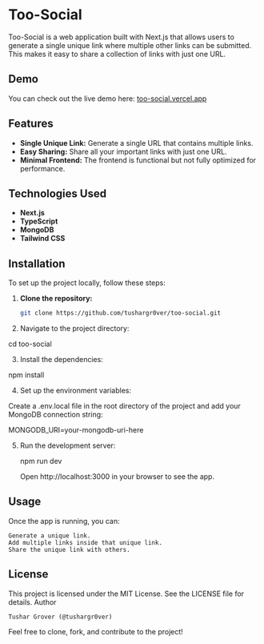 # Too-Social

Too-Social is a web application built with Next.js that allows users to generate a single unique link where multiple other links can be submitted. This makes it easy to share a collection of links with just one URL.

## Demo

You can check out the live demo here: [too-social.vercel.app](https://too-social.vercel.app)

## Features

- **Single Unique Link:** Generate a single URL that contains multiple links.
- **Easy Sharing:** Share all your important links with just one URL.
- **Minimal Frontend:** The frontend is functional but not fully optimized for performance.

## Technologies Used

- **Next.js**
- **TypeScript**
- **MongoDB**
- **Tailwind CSS**

## Installation

To set up the project locally, follow these steps:

1. **Clone the repository:**

   ```bash
   git clone https://github.com/tushargr0ver/too-social.git

2. Navigate to the project directory:

cd too-social

3. Install the dependencies:

npm install

4. Set up the environment variables:

Create a .env.local file in the root directory of the project and add your MongoDB connection string:

MONGODB_URI=your-mongodb-uri-here

5. Run the development server:

    npm run dev

    Open http://localhost:3000 in your browser to see the app.

## Usage

Once the app is running, you can:

    Generate a unique link.
    Add multiple links inside that unique link.
    Share the unique link with others.

## License

This project is licensed under the MIT License. See the LICENSE file for details.
Author

    Tushar Grover (@tushargr0ver)

Feel free to clone, fork, and contribute to the project!